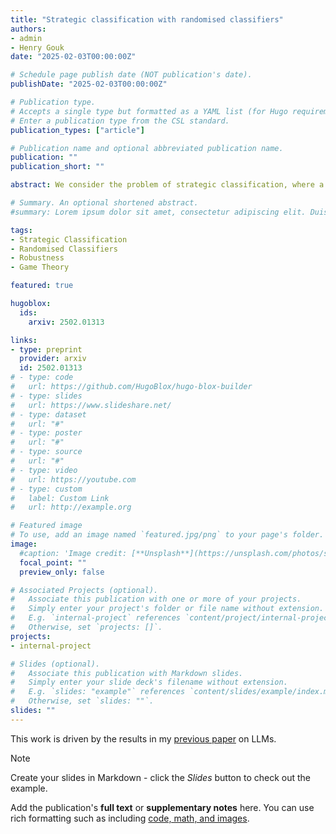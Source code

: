 ```yaml
---
title: "Strategic classification with randomised classifiers"
authors:
- admin
- Henry Gouk
date: "2025-02-03T00:00:00Z"

# Schedule page publish date (NOT publication's date).
publishDate: "2025-02-03T00:00:00Z"

# Publication type.
# Accepts a single type but formatted as a YAML list (for Hugo requirements).
# Enter a publication type from the CSL standard.
publication_types: ["article"]

# Publication name and optional abbreviated publication name.
publication: ""
publication_short: ""

abstract: We consider the problem of strategic classification, where a learner must build a model to classify agents based on features that have been strategically modified. Previous work in this area has concentrated on the case when the learner is restricted to deterministic classifiers. In contrast, we perform a theoretical analysis of an extension to this setting that allows the learner to produce a randomised classifier. We show that, under certain conditions, the optimal randomised classifier can achieve better accuracy than the optimal deterministic classifier, but under no conditions can it be worse. When a finite set of training data is available, we show that the excess risk of Strategic Empirical Risk Minimisation over the class of randomised classifiers is bounded in a similar manner as the deterministic case. In both the deterministic and randomised cases, the risk of the classifier produced by the learner converges to that of the corresponding optimal classifier as the volume of available training data grows. Moreover, this convergence happens at the same rate as in the i.i.d. case. Our findings are compared with previous theoretical work analysing the problem of strategic classification. We conclude that randomisation has the potential to alleviate some issues that could be faced in practice without introducing any substantial downsides.

# Summary. An optional shortened abstract.
#summary: Lorem ipsum dolor sit amet, consectetur adipiscing elit. Duis posuere tellus ac convallis placerat. Proin tincidunt magna sed ex sollicitudin condimentum.

tags:
- Strategic Classification
- Randomised Classifiers
- Robustness
- Game Theory

featured: true

hugoblox:
  ids:
    arxiv: 2502.01313

links:
- type: preprint
  provider: arxiv
  id: 2502.01313
# - type: code
#   url: https://github.com/HugoBlox/hugo-blox-builder
# - type: slides
#   url: https://www.slideshare.net/
# - type: dataset
#   url: "#"
# - type: poster
#   url: "#"
# - type: source
#   url: "#"
# - type: video
#   url: https://youtube.com
# - type: custom
#   label: Custom Link
#   url: http://example.org

# Featured image
# To use, add an image named `featured.jpg/png` to your page's folder. 
image:
  #caption: 'Image credit: [**Unsplash**](https://unsplash.com/photos/s9CC2SKySJM)'
  focal_point: ""
  preview_only: false

# Associated Projects (optional).
#   Associate this publication with one or more of your projects.
#   Simply enter your project's folder or file name without extension.
#   E.g. `internal-project` references `content/project/internal-project/index.md`.
#   Otherwise, set `projects: []`.
projects:
- internal-project

# Slides (optional).
#   Associate this publication with Markdown slides.
#   Simply enter your slide deck's filename without extension.
#   E.g. `slides: "example"` references `content/slides/example/index.md`.
#   Otherwise, set `slides: ""`.
slides: ""
---
```


This work is driven by the results in my [previous paper](/publications/conference-paper/) on LLMs.

> [!NOTE]
> Create your slides in Markdown - click the *Slides* button to check out the example.

Add the publication's **full text** or **supplementary notes** here. You can use rich formatting such as including [code, math, and images](https://docs.hugoblox.com/content/writing-markdown-latex/).
